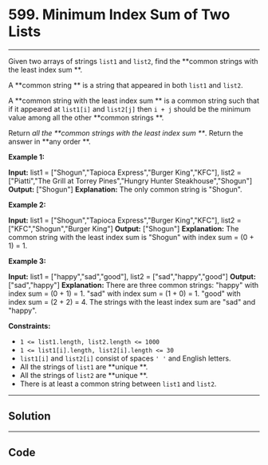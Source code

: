 # 599. Minimum Index Sum of Two Lists

---

Given two arrays of strings `list1` and `list2`, find the **common strings with the least index sum **.

A **common string ** is a string that appeared in both `list1` and `list2`.

A **common string with the least index sum ** is a common string such that if it appeared at `list1[i]` and `list2[j]` then `i + j` should be the minimum value among all the other **common strings **.

Return _all the **common strings with the least index sum **_. Return the answer in **any order **.

 

**Example 1:**


**Input:** list1 = ["Shogun","Tapioca Express","Burger King","KFC"], list2 = ["Piatti","The Grill at Torrey Pines","Hungry Hunter Steakhouse","Shogun"]
**Output:** ["Shogun"]
**Explanation:** The only common string is "Shogun".


**Example 2:**


**Input:** list1 = ["Shogun","Tapioca Express","Burger King","KFC"], list2 = ["KFC","Shogun","Burger King"]
**Output:** ["Shogun"]
**Explanation:** The common string with the least index sum is "Shogun" with index sum = (0 + 1) = 1.


**Example 3:**


**Input:** list1 = ["happy","sad","good"], list2 = ["sad","happy","good"]
**Output:** ["sad","happy"]
**Explanation:** There are three common strings:
"happy" with index sum = (0 + 1) = 1.
"sad" with index sum = (1 + 0) = 1.
"good" with index sum = (2 + 2) = 4.
The strings with the least index sum are "sad" and "happy".


 

**Constraints:**

  * `1 <= list1.length, list2.length <= 1000`
  * `1 <= list1[i].length, list2[i].length <= 30`
  * `list1[i]` and `list2[i]` consist of spaces `' '` and English letters.
  * All the strings of `list1` are **unique **.
  * All the strings of `list2` are **unique **.
  * There is at least a common string between `list1` and `list2`.

---

## Solution



---

## Code
```python


```